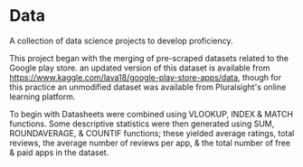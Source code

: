 # Data
A collection of data science projects to develop proficiency.

This project began with the merging of pre-scraped datasets related to the Google play store. an updated version of this dataset is available from https://www.kaggle.com/lava18/google-play-store-apps/data, though for this practice an unmodified dataset was available from Pluralsight's online learning platform.        

To begin with Datasheets were combined using VLOOKUP, INDEX & MATCH functions. Some descriptive statistics were then generated using   SUM, ROUNDAVERAGE, & COUNTIF functions; these yielded average ratings, total reviews, the average number of reviews per app, & the total number of free & paid apps in the dataset. 





